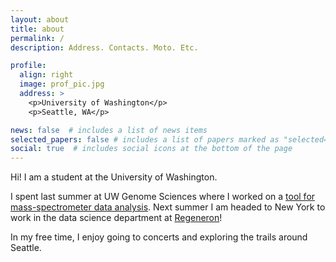 ```yaml
---
layout: about
title: about
permalink: /
description: Address. Contacts. Moto. Etc.

profile:
  align: right
  image: prof_pic.jpg
  address: >
    <p>University of Washington</p>
    <p>Seattle, WA</p>

news: false  # includes a list of news items
selected_papers: false # includes a list of papers marked as "selected={true}"
social: true  # includes social icons at the bottom of the page
---
```


Hi! I am a student at the University of Washington. 

I spent last summer at UW Genome Sciences where I worked on a [tool for mass-spectrometer data analysis](skyline.ms). Next summer I am headed to New York to work in the data science department at [Regeneron](https://www.regeneron.com/)!

In my free time, I enjoy going to concerts and exploring the trails around Seattle. 
